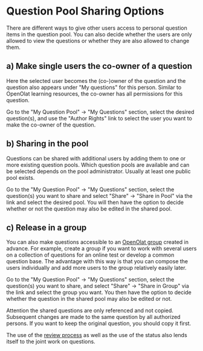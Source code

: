 # Question Pool Sharing Options

There are different ways to give other users access to personal question items in the question pool. You can also decide whether the users are only allowed to view the questions or whether they are also allowed to change them.

## a) Make single users the co-owner of a question

Here the selected user becomes the (co-)owner of the question and the question also appears under "My questions" for this person. Similar to OpenOlat learning resources, the co-owner has all permissions for this question.

Go to the "My Question Pool" → "My Questions" section, select the desired question(s), and use the "Author Rights" link to select the user you want to make the co-owner of the question.

## b) Sharing in the pool

Questions can be shared with additional users by adding them to one or more existing question pools. Which question pools are available and can be selected depends on the pool administrator. Usually at least one public pool exists.

Go to the "My Question Pool" → "My Questions" section, select the question(s) you want to share and select "Share" → "Share in Pool" via the link and select the desired pool. You will then have the option to decide whether or not the question may also be edited in the shared pool.

## c) Release in a group

You can also make questions accessible to an [OpenOlat group](../groups/index.md) created in advance. For example, create a group if you want to work with several users on a collection of questions for an online test or develop a common question base. The advantage with this way is that you can compose the users individually and add more users to the group relatively easily later.

Go to the "My Question Pool" → "My Questions" section, select the question(s) you want to share, and select "Share" → "Share in Group" via the link and select the group you want. You then have the option to decide whether the question in the shared pool may also be edited or not.

Attention the shared questions are only referenced and not copied. Subsequent changes are made to the same question by all authorized persons. If you want to keep the original question, you should copy it first.

The use of the [review process](Question_Bank_Review_Process.md) as well as the use of the status also lends itself to the joint work on questions.

  

